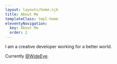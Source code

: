 ```yaml
---
layout: layouts/home.njk
title: About Me
templateClass: tmpl-home
eleventyNavigation:
  key: About Me
  order: 2
---
```


I am a creative developer working for a better world. 

Currently [@WideEye](https://wideeye.co).

